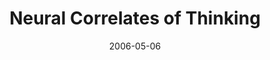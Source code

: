 ---
title: "Neural Correlates of Thinking"
project_id: 
date: 2006-05-06
conference_id: ""
presenters:
   - peter_bandettini
summary: "<p>Neural Correlates of Thinking, Elba, Italy</p>"
file: /assets/presentations/T191.pdf
filename: T191.pdf
layout: presentation
---